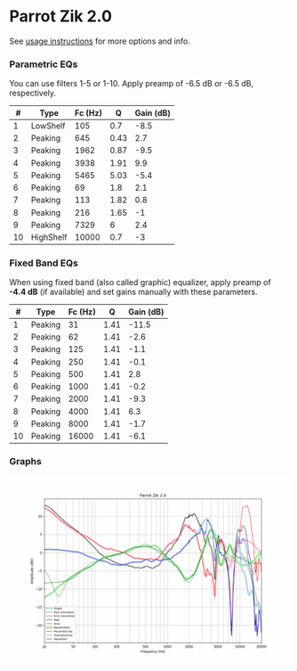 # Parrot Zik 2.0
See [usage instructions](https://github.com/jaakkopasanen/AutoEq#usage) for more options and info.

### Parametric EQs
You can use filters 1-5 or 1-10. Apply preamp of -6.5 dB or -6.5 dB, respectively.

|   # | Type      |   Fc (Hz) |    Q |   Gain (dB) |
|-----|-----------|-----------|------|-------------|
|   1 | LowShelf  |       105 | 0.7  |        -8.5 |
|   2 | Peaking   |       645 | 0.43 |         2.7 |
|   3 | Peaking   |      1962 | 0.87 |        -9.5 |
|   4 | Peaking   |      3938 | 1.91 |         9.9 |
|   5 | Peaking   |      5465 | 5.03 |        -5.4 |
|   6 | Peaking   |        69 | 1.8  |         2.1 |
|   7 | Peaking   |       113 | 1.82 |         0.8 |
|   8 | Peaking   |       216 | 1.65 |        -1   |
|   9 | Peaking   |      7329 | 6    |         2.4 |
|  10 | HighShelf |     10000 | 0.7  |        -3   |

### Fixed Band EQs
When using fixed band (also called graphic) equalizer, apply preamp of **-4.4 dB** (if available) and set gains manually with these parameters.

|   # | Type    |   Fc (Hz) |    Q |   Gain (dB) |
|-----|---------|-----------|------|-------------|
|   1 | Peaking |        31 | 1.41 |       -11.5 |
|   2 | Peaking |        62 | 1.41 |        -2.6 |
|   3 | Peaking |       125 | 1.41 |        -1.1 |
|   4 | Peaking |       250 | 1.41 |        -0.1 |
|   5 | Peaking |       500 | 1.41 |         2.8 |
|   6 | Peaking |      1000 | 1.41 |        -0.2 |
|   7 | Peaking |      2000 | 1.41 |        -9.3 |
|   8 | Peaking |      4000 | 1.41 |         6.3 |
|   9 | Peaking |      8000 | 1.41 |        -1.7 |
|  10 | Peaking |     16000 | 1.41 |        -6.1 |

### Graphs
![](./Parrot%20Zik%202.0.png)
